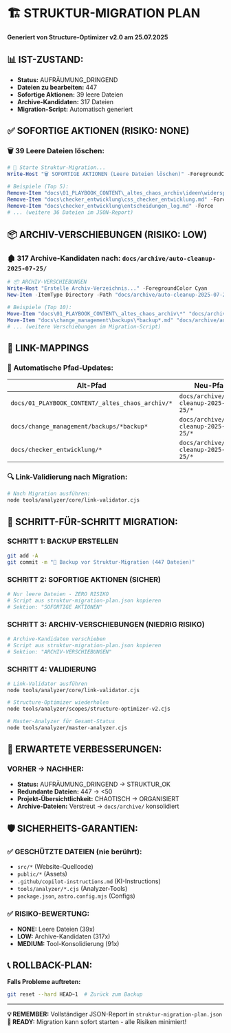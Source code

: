 # 🏗️ STRUKTUR-MIGRATION PLAN

**Generiert von Structure-Optimizer v2.0 am 25.07.2025**

## 📊 **IST-ZUSTAND:**
- **Status:** AUFRÄUMUNG_DRINGEND
- **Dateien zu bearbeiten:** 447
- **Sofortige Aktionen:** 39 leere Dateien
- **Archive-Kandidaten:** 317 Dateien
- **Migration-Script:** Automatisch generiert

## ✅ **SOFORTIGE AKTIONEN (RISIKO: NONE)**

### 🗑️ **39 Leere Dateien löschen:**
```powershell
# 🔄 Starte Struktur-Migration...
Write-Host "🗑️ SOFORTIGE AKTIONEN (Leere Dateien löschen)" -ForegroundColor Green

# Beispiele (Top 5):
Remove-Item "docs\01_PLAYBOOK_CONTENT\_altes_chaos_archiv\ideen\widerspruchs_regelung.md" -Force
Remove-Item "docs\checker_entwicklung\css_checker_entwicklung.md" -Force
Remove-Item "docs\checker_entwicklung\entscheidungen_log.md" -Force
# ... (weitere 36 Dateien im JSON-Report)
```

## 📦 **ARCHIV-VERSCHIEBUNGEN (RISIKO: LOW)**

### 🏚️ **317 Archive-Kandidaten nach: `docs/archive/auto-cleanup-2025-07-25/`**
```powershell
# 📦 ARCHIV-VERSCHIEBUNGEN
Write-Host "Erstelle Archiv-Verzeichnis..." -ForegroundColor Cyan
New-Item -ItemType Directory -Path "docs/archive/auto-cleanup-2025-07-25" -Force

# Beispiele (Top 10):
Move-Item "docs\01_PLAYBOOK_CONTENT\_altes_chaos_archiv\*" "docs/archive/auto-cleanup-2025-07-25/"
Move-Item "docs\change_management\backups\*backup*.md" "docs/archive/auto-cleanup-2025-07-25/"
# ... (weitere Verschiebungen im Migration-Script)
```

## 🔗 **LINK-MAPPINGS**

### 📝 **Automatische Pfad-Updates:**
| **Alt-Pfad** | **Neu-Pfad** | **Status** |
|--------------|--------------|------------|
| `docs/01_PLAYBOOK_CONTENT/_altes_chaos_archiv/*` | `docs/archive/auto-cleanup-2025-07-25/*` | AUTO |
| `docs/change_management/backups/*backup*` | `docs/archive/auto-cleanup-2025-07-25/*` | AUTO |
| `docs/checker_entwicklung/*` | `docs/archive/auto-cleanup-2025-07-25/*` | MANUAL |

### 🔍 **Link-Validierung nach Migration:**
```bash
# Nach Migration ausführen:
node tools/analyzer/core/link-validator.cjs
```

## 🎯 **SCHRITT-FÜR-SCHRITT MIGRATION:**

### **SCHRITT 1: BACKUP ERSTELLEN**
```bash
git add -A
git commit -m "🔄 Backup vor Struktur-Migration (447 Dateien)"
```

### **SCHRITT 2: SOFORTIGE AKTIONEN (SICHER)**
```powershell
# Nur leere Dateien - ZERO RISIKO
# Script aus struktur-migration-plan.json kopieren
# Sektion: "SOFORTIGE AKTIONEN"
```

### **SCHRITT 3: ARCHIV-VERSCHIEBUNGEN (NIEDRIG RISIKO)**
```powershell
# Archive-Kandidaten verschieben
# Script aus struktur-migration-plan.json kopieren  
# Sektion: "ARCHIV-VERSCHIEBUNGEN"
```

### **SCHRITT 4: VALIDIERUNG**
```bash
# Link-Validator ausführen
node tools/analyzer/core/link-validator.cjs

# Structure-Optimizer wiederholen
node tools/analyzer/scopes/structure-optimizer-v2.cjs

# Master-Analyzer für Gesamt-Status
node tools/analyzer/master-analyzer.cjs
```

## 🎯 **ERWARTETE VERBESSERUNGEN:**

### **VORHER → NACHHER:**
- **Status:** AUFRÄUMUNG_DRINGEND → STRUKTUR_OK
- **Redundante Dateien:** 447 → <50
- **Projekt-Übersichtlichkeit:** CHAOTISCH → ORGANISIERT
- **Archive-Dateien:** Verstreut → `docs/archive/` konsolidiert

## 🛡️ **SICHERHEITS-GARANTIEN:**

### ✅ **GESCHÜTZTE DATEIEN (nie berührt):**
- `src/*` (Website-Quellcode)
- `public/*` (Assets)  
- `.github/copilot-instructions.md` (KI-Instructions)
- `tools/analyzer/*.cjs` (Analyzer-Tools)
- `package.json`, `astro.config.mjs` (Configs)

### ✅ **RISIKO-BEWERTUNG:**
- **NONE:** Leere Dateien (39x)
- **LOW:** Archive-Kandidaten (317x)
- **MEDIUM:** Tool-Konsolidierung (91x)

## 📞 **ROLLBACK-PLAN:**

**Falls Probleme auftreten:**
```bash
git reset --hard HEAD~1  # Zurück zum Backup
```

---

**💡 REMEMBER:** Vollständiger JSON-Report in `struktur-migration-plan.json`  
**🚀 READY:** Migration kann sofort starten - alle Risiken minimiert!
